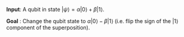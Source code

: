 **Input**: A qubit in state $|\psi\rangle = \alpha |0\rangle + \beta |1\rangle$.

**Goal** : Change the qubit state to $\alpha |0\rangle - \beta |1\rangle$ (i.e. flip the sign of the $|1\rangle$ component of the superposition).
